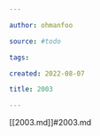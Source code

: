 ```yaml
---

author: ohmanfoo

source: #todo

tags: 

created: 2022-08-07

title: 2003

---
```

[[2003.md]]#2003.md